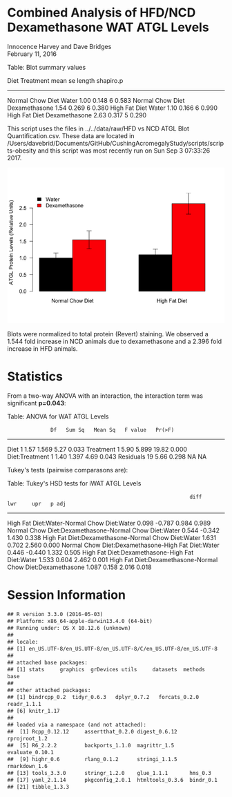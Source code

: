 # Combined Analysis of HFD/NCD Dexamethasone WAT ATGL Levels
Innocence Harvey and Dave Bridges  
February 11, 2016  





Table: Blot summary values

Diet               Treatment        mean      se   length   shapiro.p
-----------------  --------------  -----  ------  -------  ----------
Normal Chow Diet   Water            1.00   0.148        6       0.583
Normal Chow Diet   Dexamethasone    1.54   0.269        6       0.380
High Fat Diet      Water            1.10   0.166        6       0.990
High Fat Diet      Dexamethasone    2.63   0.317        5       0.290


This script uses the files in ../../data/raw/HFD vs NCD ATGL Blot Quantification.csv. These data are located in /Users/davebrid/Documents/GitHub/CushingAcromegalyStudy/scripts/scripts-obesity and this script was most recently run on Sun Sep  3 07:33:26 2017.

![](figures/atgl-wat-barplot-1.png)<!-- -->

Blots were normalized to total protein (Revert) staining.  We observed a 1.544 fold increase in NCD animals due to dexamethasone and a 2.396 fold increase in HFD animals.

# Statistics



From a two-way ANOVA with an interaction, the interaction term was significant **p=0.043**:


Table: ANOVA for WAT ATGL Levels

                  Df   Sum Sq   Mean Sq   F value   Pr(>F)
---------------  ---  -------  --------  --------  -------
Diet               1     1.57     1.569      5.27    0.033
Treatment          1     5.90     5.899     19.82    0.000
Diet:Treatment     1     1.40     1.397      4.69    0.043
Residuals         19     5.66     0.298        NA       NA

Tukey's tests (pairwise  comparasons are):


Table: Tukey's HSD tests for iWAT ATGL Levels

                                                               diff      lwr     upr   p adj
-----------------------------------------------------------  ------  -------  ------  ------
High Fat Diet:Water-Normal Chow Diet:Water                    0.098   -0.787   0.984   0.989
Normal Chow Diet:Dexamethasone-Normal Chow Diet:Water         0.544   -0.342   1.430   0.338
High Fat Diet:Dexamethasone-Normal Chow Diet:Water            1.631    0.702   2.560   0.000
Normal Chow Diet:Dexamethasone-High Fat Diet:Water            0.446   -0.440   1.332   0.505
High Fat Diet:Dexamethasone-High Fat Diet:Water               1.533    0.604   2.462   0.001
High Fat Diet:Dexamethasone-Normal Chow Diet:Dexamethasone    1.087    0.158   2.016   0.018

# Session Information


```
## R version 3.3.0 (2016-05-03)
## Platform: x86_64-apple-darwin13.4.0 (64-bit)
## Running under: OS X 10.12.6 (unknown)
## 
## locale:
## [1] en_US.UTF-8/en_US.UTF-8/en_US.UTF-8/C/en_US.UTF-8/en_US.UTF-8
## 
## attached base packages:
## [1] stats     graphics  grDevices utils     datasets  methods   base     
## 
## other attached packages:
## [1] bindrcpp_0.2  tidyr_0.6.3   dplyr_0.7.2   forcats_0.2.0 readr_1.1.1  
## [6] knitr_1.17   
## 
## loaded via a namespace (and not attached):
##  [1] Rcpp_0.12.12     assertthat_0.2.0 digest_0.6.12    rprojroot_1.2   
##  [5] R6_2.2.2         backports_1.1.0  magrittr_1.5     evaluate_0.10.1 
##  [9] highr_0.6        rlang_0.1.2      stringi_1.1.5    rmarkdown_1.6   
## [13] tools_3.3.0      stringr_1.2.0    glue_1.1.1       hms_0.3         
## [17] yaml_2.1.14      pkgconfig_2.0.1  htmltools_0.3.6  bindr_0.1       
## [21] tibble_1.3.3
```
